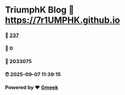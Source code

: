 # TriumphK Blog :link: https://7r1UMPHK.github.io 
### :page_facing_up: [237](https://7r1UMPHK.github.io/tag.html) 
### :speech_balloon: 0 
### :hibiscus: 2033075 
### :alarm_clock: 2025-09-07 11:39:15 
### Powered by :heart: [Gmeek](https://github.com/Meekdai/Gmeek)
